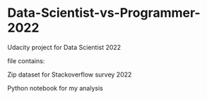 # Data-Scientist-vs-Programmer-2022
Udacity project for Data Scientist 2022

file contains: 

Zip dataset for Stackoverflow survey 2022 

Python notebook for my analysis 
